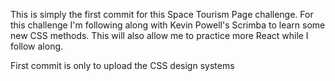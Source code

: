 <Overview>
<p>This is simply the first commit for this Space Tourism Page challenge. For this challenge I'm following along with Kevin Powell's Scrimba to learn some new CSS methods. This will also allow me to practice more React while I follow along. </p>
<p>First commit is only to upload the CSS design systems</p>
